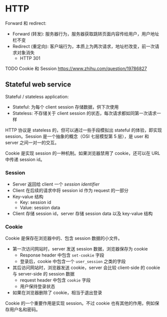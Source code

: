 # HTTP

Forward 和 redirect:

+ Forward (转发): 服务器行为，服务器获取跳转页面内容传给用户，用户地址栏不变
+ Redirect (重定向): 客户端行为，本质上为两次请求，地址栏改变，前一次请求对象消失
  + HTTP 301

TODO Cookie 和 Session
https://www.zhihu.com/question/19786827

## Stateful web service

Stateful / stateless application:

+ Stateful: 为每个 client session 存储数据，供下次使用
+ Stateless: 不存储关于 client session 的状态，每次请求都如同第一次请求一样

HTTP 协议是 stateless 的，但可以通过一些手段模拟出 stateful 的体验，即实现 session。Session 是一个抽象的概念（OSI 七层模型第 5 层），是 user 和 server 之间一对一的交互。

Cookie 是实现 session 的一种机制。如果浏览器禁用了 cookie，还可以在 URL 中传递 session id。

### Session

+ Server 返回给 client 一个 _session identifier_
+ Client 在后续的请求中将 session id 作为 request 的一部分
+ Key-value 结构
  + Key: session id
  + Value: session data
+ Client 存储 session id，server 存储 session data 以及 key-value 结构

### Cookie

Cookie 是保存在浏览器中的、包含 session 数据的小文件。

+ 第一次访问网站时，server 发送 session 数据，浏览器保存为 cookie
  + Response header 中包含 `set-cookie` 字段
  + 登录后，cookie 中包含一个 `user_session` 之类的字段
+ 其后访问网站时，浏览器发送 cookie，server 会比较 client-side 的 cookie 与 server-side 的 session 数据
  + request header 中包含 `cookie` 字段
  + 用户保持登录状态
+ 如果在浏览器删除了 cookie，相当于退出登录

Cookie 的一个重要作用是实现 session。不过 cookie 也有其他的作用，例如保存用户名和密码。